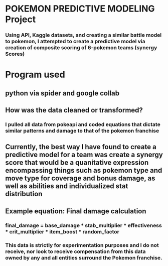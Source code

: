# POKEMON PREDICTIVE MODELING Project
### Using API, Kaggle datasets, and creating a similar battle model to pokemon, I attempted to create a predictive model via creation of composite scoring of 6-pokemon teams (synergy Scores)

# Program used
## python via spider and google collab

## How was the data cleaned or transformed? 
### I pulled all data from pokeapi and coded equations that dictate similar patterns and damage to that of the pokemon franchise

## Currently, the best way I have found to create a predictive model for a team was create a synergy score that would be a quanitative expression encompassing things such as pokemon type and move type for coverage and bonus damage, as well as abilities and individualized stat distribution 

## Example equation: Final damage calculation
### final_damage = base_damage * stab_multiplier * effectiveness * crit_multiplier * item_boost * random_factor






### This data is strictly for experimentation purposes and I do not receive, nor look to receive compensation from this data owned by any and all entities surround the Pokemon franchise.
